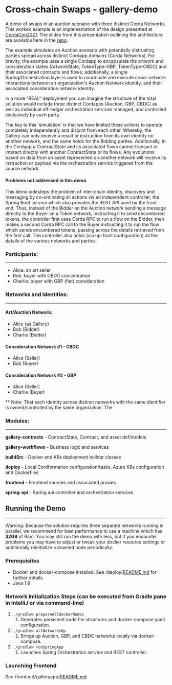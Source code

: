 # Cross-chain Swaps - gallery-demo

A demo of swaps in an auction scenario with three distinct Corda Networks. This worked example is an implementation of the design presented at [CordaCon2021](https://www.cordacon.com/agenda/session/630202). The slides from this presentation outlining the architecture are available here in the [repo](Cross%20Chain%20Swaps%20-%20CordaCon2021.pdf).

The example simulates an Auction scenario with potentially distrusting parties spread across distinct Cordapp domains (Corda Networks). For brevity, the example uses a single Cordapp to encapsulate the artwork and consideration states (ArtworkState, TokenType-GBP, TokenType-CBDC) and their associated contracts and flows; additionally, a single Spring/Orchestration layer is used to coordinate and execute cross-network interactions between an organization's Auction Network identity, and their associated consideration network identity.

In a more "REAL" deployment you can imagine the structure of the total solution would include three distinct Cordapps (Auction, GBP, CBDC) as well as individual off-ledger orchestration services managed, and controlled exclusively by each party.

The key to this 'simulation' is that we have limited these actions to operate completely independently and disjoint from each other. Whereby, the Gallery can only receive a result or instruction from its own identity on another network, and the same holds for the Bidding parties. Additionally, in the Cordapp a ContractState and its associated flows cannot transact or interact directly with another ContractState or its flows. Any evolutions based on data from an asset represented on another network will receive its instruction or payload via the orchestration service triggered from the source network.

#### Problems not addressed in this demo

This demo sidesteps the problem of inter-chain identity, discovery and messaging by co-ordinating all actions via an independent controller, the Spring Boot service which also provides the REST API used by the front-end. Thus, instead of the Bidder on the Auction network sending a message directly to the Buyer on a Token network, instructing it to send encumbered tokens, the controller first uses Corda RPC to run a flow on the Bidder, then makes a second Corda RPC call to the Buyer instructing it to run the flow which sends encumbered tokens, passing across the details retrieved from the first call. The controller also holds (via up-front configuration) all the details of the various networks and parties.

### Participants: 

---

- Alice: an art seller
- Bob: buyer with CBDC consideration
- Charlie: buyer with GBP (fiat) consideration

### Networks and Identities:

---

#### Art/Auction Network:
 - Alice (as Gallery)
 - Bob (Bidder)
 - Charlie (Bidder)

#### Consideration Network #1 - CBDC
 - Alice (Seller)
 - Bob (Buyer)

#### Consideration Network #2 - GBP
 - Alice (Seller)
 - Charlie (Buyer)

** Note: That each identity across distinct networks with the same identifier is owned/controlled by the same organization. The 

### Modules:

---

**gallery-contracts** - ContractState, Contract, and asset def/models

**gallery-workflows** - Business logic and services

**buildSrc** - Docker and K8s deployment builder classes

**deploy** - Local Cordformation configuration/tasks, Azure K8s configuration and Dockerfiles

**frontend** - Frontend sources and associated proxies

**spring-api** - Spring api controller and orchestration services

## Running the Demo

---

Warning: Because the solution requires three separate networks running in parallel, we recommend for best performance to use a machine which has **32GB** of Ram. You may still run the demo with less, but if you encounter problems you may have to adjust or tweak your docker resource settings or additionally
reinitialize a downed node periodically.

### Prerequisites
- Docker and docker-compose installed. See /deploy/[README.md](/deploy/README.md) for further details.
- Java 1.8

### Network Initialization Steps (can be executed from Gradle pane in IntelliJ or via command-line)
1. `./gradlew prepareAllDockerNodes`
    1. Generates persistent node file structures and docker-compose yaml configuration.
2. `./gradlew allNetworksUp`
    1. Brings up Auction, GBP, and CBDC networks locally via docker-compose.
3. `./gradlew runSpringApp`
    1. Launches Spring Orchestration service and REST controller.

### Launching Frontend

See /frontend/galleryapp/[README.md](/frontend/galleryapp/README.md)
